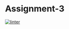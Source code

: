 # Assignment-3
[![linter](https://github.com/Jay-JayL/Assignment-3/workflows/linter/badge.svg)](https://github.com/marketplace/actions/super-linter)
